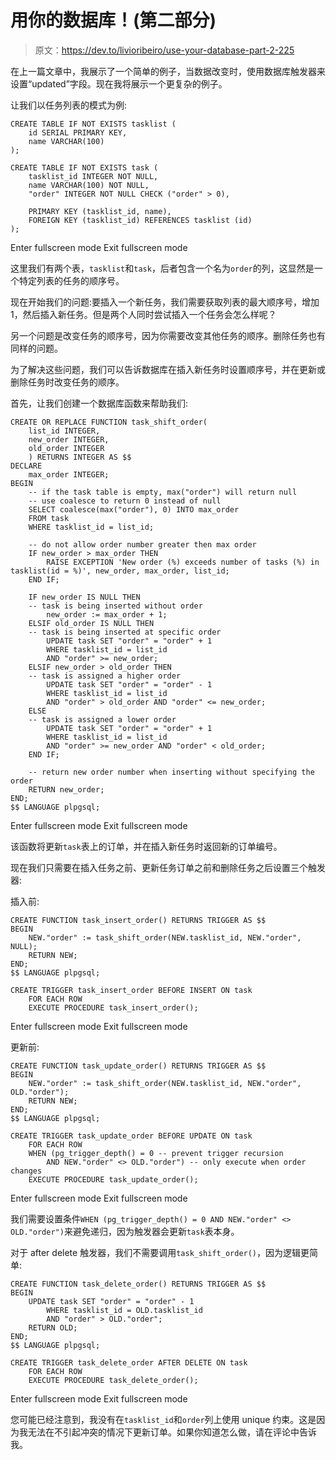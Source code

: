 # 用你的数据库！(第二部分)

> 原文：<https://dev.to/livioribeiro/use-your-database-part-2-225>

在上一篇文章中，我展示了一个简单的例子，当数据改变时，使用数据库触发器来设置“updated”字段。现在我将展示一个更复杂的例子。

让我们以任务列表的模式为例:

```
CREATE TABLE IF NOT EXISTS tasklist (
    id SERIAL PRIMARY KEY,
    name VARCHAR(100)
);

CREATE TABLE IF NOT EXISTS task (
    tasklist_id INTEGER NOT NULL,
    name VARCHAR(100) NOT NULL,
    "order" INTEGER NOT NULL CHECK ("order" > 0),

    PRIMARY KEY (tasklist_id, name),
    FOREIGN KEY (tasklist_id) REFERENCES tasklist (id)
); 
```

Enter fullscreen mode Exit fullscreen mode

这里我们有两个表，`tasklist`和`task`，后者包含一个名为`order`的列，这显然是一个特定列表的任务的顺序号。

现在开始我们的问题:要插入一个新任务，我们需要获取列表的最大顺序号，增加 1，然后插入新任务。但是两个人同时尝试插入一个任务会怎么样呢？

另一个问题是改变任务的顺序号，因为你需要改变其他任务的顺序。删除任务也有同样的问题。

为了解决这些问题，我们可以告诉数据库在插入新任务时设置顺序号，并在更新或删除任务时改变任务的顺序。

首先，让我们创建一个数据库函数来帮助我们:

```
CREATE OR REPLACE FUNCTION task_shift_order(
    list_id INTEGER,
    new_order INTEGER,
    old_order INTEGER
    ) RETURNS INTEGER AS $$
DECLARE
    max_order INTEGER;
BEGIN
    -- if the task table is empty, max("order") will return null
    -- use coalesce to return 0 instead of null
    SELECT coalesce(max("order"), 0) INTO max_order
    FROM task
    WHERE tasklist_id = list_id;

    -- do not allow order number greater then max order
    IF new_order > max_order THEN
        RAISE EXCEPTION 'New order (%) exceeds number of tasks (%) in tasklist(id = %)', new_order, max_order, list_id;
    END IF;

    IF new_order IS NULL THEN
    -- task is being inserted without order
        new_order := max_order + 1;
    ELSIF old_order IS NULL THEN
    -- task is being inserted at specific order
        UPDATE task SET "order" = "order" + 1
        WHERE tasklist_id = list_id
        AND "order" >= new_order;
    ELSIF new_order > old_order THEN
    -- task is assigned a higher order
        UPDATE task SET "order" = "order" - 1
        WHERE tasklist_id = list_id
        AND "order" > old_order AND "order" <= new_order;
    ELSE
    -- task is assigned a lower order
        UPDATE task SET "order" = "order" + 1
        WHERE tasklist_id = list_id
        AND "order" >= new_order AND "order" < old_order;
    END IF;

    -- return new order number when inserting without specifying the order
    RETURN new_order;
END;
$$ LANGUAGE plpgsql; 
```

Enter fullscreen mode Exit fullscreen mode

该函数将更新`task`表上的订单，并在插入新任务时返回新的订单编号。

现在我们只需要在插入任务之前、更新任务订单之前和删除任务之后设置三个触发器:

插入前:

```
CREATE FUNCTION task_insert_order() RETURNS TRIGGER AS $$
BEGIN
    NEW."order" := task_shift_order(NEW.tasklist_id, NEW."order", NULL);
    RETURN NEW;
END;
$$ LANGUAGE plpgsql;

CREATE TRIGGER task_insert_order BEFORE INSERT ON task
    FOR EACH ROW
    EXECUTE PROCEDURE task_insert_order(); 
```

Enter fullscreen mode Exit fullscreen mode

更新前:

```
CREATE FUNCTION task_update_order() RETURNS TRIGGER AS $$
BEGIN
    NEW."order" := task_shift_order(NEW.tasklist_id, NEW."order", OLD."order");
    RETURN NEW;
END;
$$ LANGUAGE plpgsql;

CREATE TRIGGER task_update_order BEFORE UPDATE ON task
    FOR EACH ROW
    WHEN (pg_trigger_depth() = 0 -- prevent trigger recursion
        AND NEW."order" <> OLD."order") -- only execute when order changes
    EXECUTE PROCEDURE task_update_order(); 
```

Enter fullscreen mode Exit fullscreen mode

我们需要设置条件`WHEN (pg_trigger_depth() = 0 AND NEW."order" <> OLD."order")`来避免递归，因为触发器会更新`task`表本身。

对于 after delete 触发器，我们不需要调用`task_shift_order()`，因为逻辑更简单:

```
CREATE FUNCTION task_delete_order() RETURNS TRIGGER AS $$
BEGIN
    UPDATE task SET "order" = "order" - 1
        WHERE tasklist_id = OLD.tasklist_id
        AND "order" > OLD."order";
    RETURN OLD;
END;
$$ LANGUAGE plpgsql;

CREATE TRIGGER task_delete_order AFTER DELETE ON task
    FOR EACH ROW
    EXECUTE PROCEDURE task_delete_order(); 
```

Enter fullscreen mode Exit fullscreen mode

您可能已经注意到，我没有在`tasklist_id`和`order`列上使用 unique 约束。这是因为我无法在不引起冲突的情况下更新订单。如果你知道怎么做，请在评论中告诉我。